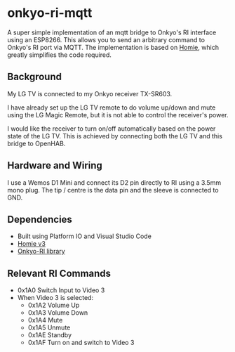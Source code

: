 # onkyo-ri-mqtt

A super simple implementation of an mqtt bridge to Onkyo's RI interface using an ESP8266. This allows you to send an arbitrary command to Onkyo's RI port via MQTT. The implementation is based on [Homie](https://github.com/homieiot/homie-esp8266), which greatly simplifies the code required.

## Background

My LG TV is connected to my Onkyo receiver TX-SR603. 

I have already set up the LG TV remote to do volume up/down and mute using the LG Magic Remote, but it is not able to control the receiver's power.

I would like the receiver to turn on/off automatically based on the power state of the LG TV. This is achieved by connecting both the LG TV and this bridge to OpenHAB.

## Hardware and Wiring

I use a Wemos D1 Mini and connect its D2 pin directly to RI using a 3.5mm mono plug. The tip / centre is the data pin and the sleeve is connected to GND.

## Dependencies
- Built using Platform IO and Visual Studio Code
- [Homie v3](https://github.com/homieiot/homie-esp8266)
- [Onkyo-RI library](https://github.com/docbender/Onkyo-RI)

## Relevant RI Commands

- 0x1A0 Switch Input to Video 3
- When Video 3 is selected:
  - 0x1A2 Volume Up
  - 0x1A3 Volume Down
  - 0x1A4 Mute
  - 0x1A5 Unmute
  - 0x1AE Standby
  - 0x1AF Turn on and switch to Video 3
